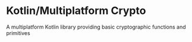 # Kotlin/Multiplatform Crypto
A multiplatform Kotlin library providing basic cryptographic functions and primitives

